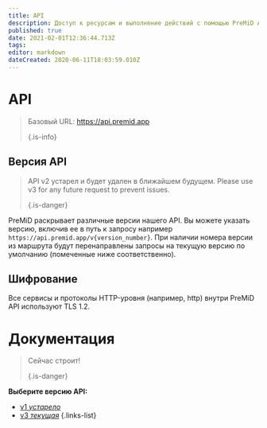 ```yaml
---
title: API
description: Доступ к ресурсам и выполнение действий с помощью PreMiD API
published: true
date: 2021-02-01T12:36:44.713Z
tags:
editor: markdown
dateCreated: 2020-06-11T18:03:59.010Z
---
```


# API

> Базовый URL: https://api.premid.app 
> 
> {.is-info}

## Версия API
> API v2 устарел и будет удален в ближайшем будущем. Please use v3 for any future request to prevent issues. 
> 
> {.is-danger}

PreMiD раскрывает различные версии нашего API. Вы можете указать версию, включив ее в путь к запросу например `https://api.premid.app/v{version_number}`. При наличии номера версии из маршрута будут перенаправлены запросы на текущую версию по умолчанию (помеченные ниже соответственно).

## Шифрование

Все сервисы и протоколы HTTP-уровня (например, http) внутри PreMiD API используют TLS 1.2.

# Документация
> Сейчас строит! 
> 
> {.is-danger}

**Выберите версию API:**
- [v1 *устарело*](/dev/api/v2)
- [v3 *текущая*](/dev/api/v3)
{.links-list}
